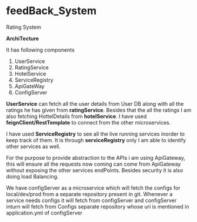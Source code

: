 # feedBack_System

Rating System

**ArchiTecture**

It has following components
1. UserService
2. RatingService
3. HotelService
4. ServiceRegistry
5. ApiGateWay
6. ConfigServer

**UserService** can fetch all the user details from User DB along with all the ratings he has given from **ratingService**. Besides that the all the ratings I am also fetching HottelDetails from **hotelService**. I have used **feignClient/RestTemplate** to connect from the other microservices. 

I have used **ServiceRegistry** to see all the live running services inorder to keep track of them. It is through **serviceRegistry** only I am able to identify other services as well.

For the purpose to provide abstraction to the APIs i am using ApiGateway, this will ensure all the requests now coming can come from ApiGateway without exposing the other services endPoints. Besides security it is also doing load Balancing.

We have configServer as a microservice which will fetch the configs for local/dev/prod from a separate repository present in git. Whenever a service needs configs it will fetch from configServer and configServer inturn will fetch from Configs separate repository whose uri is mentioned in application.yml of configServer
